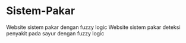 # Sistem-Pakar
Website sistem pakar dengan fuzzy logic
Website sistem pakar deteksi penyakit pada sayur dengan fuzzy logic
